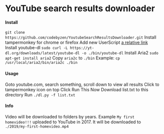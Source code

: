 YouTube search results downloader
=================================

#### Install ####
`git clone https://github.com/codebyzen/YoutubeSearchResultsDownloader.git`
Install tampermonkey for chrome or firefox
Add new UserScript [a relative link](userscript.js)
Install youtube-dl `sudo curl -L https://yt-dl.org/downloads/latest/youtube-dl -o ./bin/youtube-dl`
Install Aria2 `sudo apt-get install aria2`
Copy `aria2c` to `./bin` Example: `cp /usr/local/aria2/bin/aria2c ./bin`

#### Usage #####
Goto youtube.com, search something, scroll down to view all results
Click to tampermonkey icon on top
Click Run This Now
Download list.txt to this directory
Run `./dl.py -f list.txt`

#### Info ####
Video will be downloaded to folders by years.
Example `My first homevideo!!!` uploaded to YouTube in 2017. It will be downloaded to `./2019/my-first-homevideo.mp4`